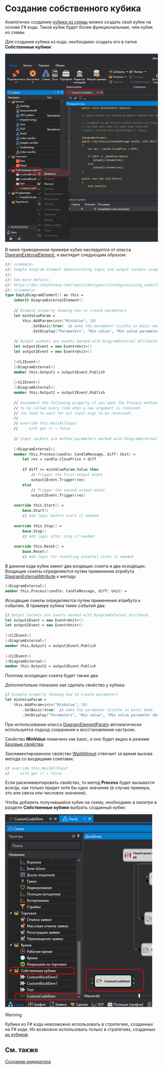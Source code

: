 # Создание собственного кубика

Аналогично созданию [кубика из схемы](../../using_visual_designer/composite_elements.md) можно создать свой кубик на основе F# кода. Такой кубик будет более функциональным, чем кубик из схемы.

Для создания кубика из кода, необходимо создать его в папке **Собственные кубики**:

![Designer_Source_Code_Elem_00](../../../../../images/designer_source_code_elem_00.png)

В ниже приведенном примере кубик наследуется от класса [DiagramExternalElement](xref:StockSharp.Diagram.DiagramExternalElement), и выглядит следующим образом:

```fsharp
/// <summary>
/// Sample diagram element demonstrating input and output sockets usage.
///
/// See more details:
/// https://doc.stocksharp.com/topics/designer/strategies/using_code/fsharp/creating_your_own_cube.html
/// </summary>
type EmptyDiagramElement() as this =
	inherit DiagramExternalElement()

	// Example property showing how to create parameters
	let minValueParam =
		this.AddParam<int>("MinValue", 10)
			.SetBasic(true)  // make the parameter visible in basic mode
			.SetDisplay("Parameters", "Min value", "Min value parameter description", 10)

	// Output sockets are events marked with DiagramExternal attribute
	let output1Event = new Event<Unit>()
	let output2Event = new Event<Unit>()

	[<CLIEvent>]
	[<DiagramExternal>]
	member this.Output1 = output1Event.Publish

	[<CLIEvent>]
	[<DiagramExternal>]
	member this.Output2 = output2Event.Publish

	// Uncomment the following property if you want the Process method 
	// to be called every time when a new argument is received
	// (no need to wait for all input args to be received).
	//
	// override this.WaitAllInput 
	//     with get () = false

	// Input sockets are method parameters marked with DiagramExternal attribute

	[<DiagramExternal>]
	member this.Process(candle: CandleMessage, diff: Unit) =
		let res = candle.ClosePrice + diff

		if diff >= minValueParam.Value then
			// Trigger the first output event
			output1Event.Trigger(res)
		else
			// Trigger the second output event
			output2Event.Trigger(res)

	override this.Start() =
		base.Start()
		// Add logic before start if needed

	override this.Stop() =
		base.Stop()
		// Add logic after stop if needed

	override this.Reset() =
		base.Reset()
		// Add logic for resetting internal state if needed
```

В данном коде кубик имеет два входящих сокета и два исходящих. Входящие сокеты определяются путем применения атрибута [DiagramExternalAttribute](xref:StockSharp.Diagram.DiagramExternalAttribute) к методу:

```fsharp
[<DiagramExternal>]
member this.Process(candle: CandleMessage, diff: Unit) =
```

Исходящие сокеты определяются путем применения атрибута к событию. В примере кубика таких событий два:

```fsharp
// Output sockets are events marked with DiagramExternal attribute
let output1Event = new Event<Unit>()
let output2Event = new Event<Unit>()

[<CLIEvent>]
[<DiagramExternal>]
member this.Output1 = output1Event.Publish

[<CLIEvent>]
[<DiagramExternal>]
member this.Output2 = output2Event.Publish
```

Поэтому исходящих сокета будет также два.

Дополнительно показано как сделать свойство у кубика:

```fsharp
// Example property showing how to create parameters
let minValueParam =
	this.AddParam<int>("MinValue", 10)
		.SetBasic(true)  // make the parameter visible in basic mode
		.SetDisplay("Parameters", "Min value", "Min value parameter description", 10)
```

При использовании класса [DiagramElementParam](xref:StockSharp.Diagram.DiagramElementParam`1) автоматически используется подход сохранения и восстановления настроек.

Свойство **MinValue** помечено как basic, и оно будет видно в режиме [Базовые свойства](../../using_visual_designer/diagram_panel.md).

Закомментированное свойство [WaitAllInput](xref:StockSharp.Diagram.DiagramExternalElement.WaitAllInput) отвечает за время вызова метода со входящими сокетами:

```fsharp
// override this.WaitAllInput 
//     with get () = false
```

Если раскомментировать свойство, то метод **Process** будет вызыватся всегда, как только придет хотя бы одно значение (в случае примера, это или свеча или числовое значение).

Чтобы добавить получившийся кубик на схему, необходимо в палитре в разделе **Собственные кубики** выбрать созданный кубик:

![Designer_Source_Code_Elem_01](../../../../../images/designer_source_code_elem_01.png)

> [!WARNING] 
> Кубики из F# кода невозможно использовать в стратегиях, созданных на F# коде. Их возможно использовать только в стратегиях, созданных [из кубиков](../../using_visual_designer.md).

## См. также

[Создание индикатора](create_own_indicator.md)